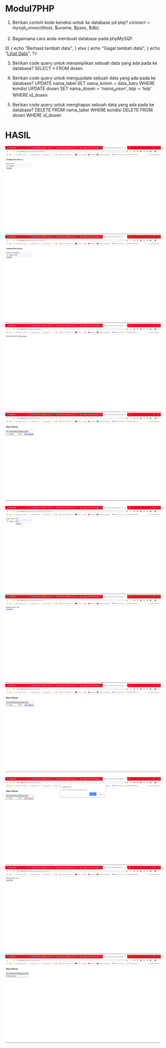 # Modul7PHP
1. Berikan contoh kode keneksi untuk ke database pd php?
    $connect = mysqli_connect($host, $uname, $pass, $db);

2. Bagaimana cara anda membuat database pada phpMySQl!
<?php
include '../connect.php';
$nama_dosen = $_POST['nama_dosen'];
$telp = $_POST['telp'];
$query = "INSERT INTO dosen(nama_dosen, telp) VALUES ('$nama_dosen','$telp')";
$result = mysqli_query($connect,$query);
$num = mysqli_affected_rows($connect);
if ($num > 0) {
  echo "Berhasil tambah data";
} else {
  echo "Gagal tambah data";
}
echo "<a href='read.php'>Lihat Data</a>";
?>

3. Berikan code query untuk menampilkan sebuah data yang ada pada ke database?
    SELECT * FROM dosen

4. Berikan code query untuk mengupdate sebuah data yang ada pada ke database?
    UPDATE nama_tabel SET nama_kolom = data_baru WHERE kondisi
    UPDATE dosen SET nama_dosen = '$nama_dosen', telp = '$telp' WHERE id_dosen

5. Berikan code query untuk menghapus sebuah data yang ada pada ke database?
    DELETE FROM nama_tabel WHERE kondisi
    DELETE FROM dosen WHERE id_dosen

# HASIL
![alt text](https://github.com/rashadandredi/Modul7PHP/blob/master/hasil/11.PNG)
![alt text](https://github.com/rashadandredi/Modul7PHP/blob/master/hasil/12.PNG)
![alt text](https://github.com/rashadandredi/Modul7PHP/blob/master/hasil/13.PNG)
![alt text](https://github.com/rashadandredi/Modul7PHP/blob/master/hasil/14.PNG)

![alt text](https://github.com/rashadandredi/Modul7PHP/blob/master/hasil/21.PNG)
![alt text](https://github.com/rashadandredi/Modul7PHP/blob/master/hasil/22.PNG)
![alt text](https://github.com/rashadandredi/Modul7PHP/blob/master/hasil/23.PNG)

![alt text](https://github.com/rashadandredi/Modul7PHP/blob/master/hasil/31.PNG)
![alt text](https://github.com/rashadandredi/Modul7PHP/blob/master/hasil/32.PNG)
![alt text](https://github.com/rashadandredi/Modul7PHP/blob/master/hasil/33.PNG)
